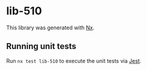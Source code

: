 # lib-510

This library was generated with [Nx](https://nx.dev).

## Running unit tests

Run `nx test lib-510` to execute the unit tests via [Jest](https://jestjs.io).
